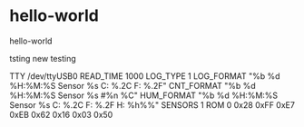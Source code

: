 # hello-world
hello-world

tsting
new testing

TTY /dev/ttyUSB0
READ_TIME 1000
LOG_TYPE 1
LOG_FORMAT "%b %d %H:%M:%S Sensor %s C: %.2C F: %.2F"
CNT_FORMAT "%b %d %H:%M:%S Sensor %s #%n %C"
HUM_FORMAT "%b %d %H:%M:%S Sensor %s C: %.2C F: %.2F H: %h%%"
SENSORS 1
ROM 0 0x28 0xFF 0xE7 0xEB 0x62 0x16 0x03 0x50

